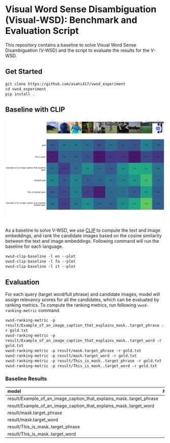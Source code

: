 # Visual Word Sense Disambiguation (Visual-WSD): Benchmark and Evaluation Script
This repository contains a baseline to solve Visual Word Sense Disambiguation (V-WSD) and the script to evaluate the results for the V-WSD.

## Get Started
```shell
git clone https://github.com/asahi417/vwsd_experiment
cd vwsd_experiment
pip install .
```

## Baseline with CLIP


<p align="center">
  <img src="result/visualization/en/similarity.0.png" width="700">
</p>

As a baseline to solve V-WSD, we use [CLIP](https://arxiv.org/abs/2103.00020) to compute the text and image embeddings, 
and rank the candidate images based on the cosine similarity between the text and image embeddings.
Following command will run the baseline for each language. 
```shell
vwsd-clip-baseline -l en --plot
vwsd-clip-baseline -l fa --plot
vwsd-clip-baseline -l it --plot
```

## Evaluation
For each query (target word/full phrase) and candidate images, model will assign relevancy scores for all the candidates, which can be evaluated by ranking metrics.
To compute the ranking metrics, run following `vwsd-ranking-metric` command.

```shell
vwsd-ranking-metric -p result/Example_of_an_image_caption_that_explains_mask..target_phrase -r gold.txt
vwsd-ranking-metric -p result/Example_of_an_image_caption_that_explains_mask..target_word -r gold.txt
vwsd-ranking-metric -p result/mask.target_phrase -r gold.txt
vwsd-ranking-metric -p result/mask.target_word -r gold.txt
vwsd-ranking-metric -p result/This_is_mask..target_phrase -r gold.txt
vwsd-ranking-metric -p result/This_is_mask..target_word -r gold.txt
```

### Baseline Results

| model                                                                |   hit_rate@1/en |   map@5/en |   mrr@5/en |   ndcg@5/en |   map@10/en |   mrr@10/en |   ndcg@10/en |   hit_rate@1/fa |   map@5/fa |   mrr@5/fa |   ndcg@5/fa |   map@10/fa |   mrr@10/fa |   ndcg@10/fa |   hit_rate@1/it |   map@5/it |   mrr@5/it |   ndcg@5/it |   map@10/it |   mrr@10/it |   ndcg@10/it |   hit_rate@1/avg |   map@5/avg |   mrr@5/avg |   ndcg@5/avg |   map@10/avg |   mrr@10/avg |   ndcg@10/avg |
|:---------------------------------------------------------------------|----------------:|-----------:|-----------:|------------:|------------:|------------:|-------------:|----------------:|-----------:|-----------:|------------:|------------:|------------:|-------------:|----------------:|-----------:|-----------:|------------:|------------:|------------:|-------------:|-----------------:|------------:|------------:|-------------:|-------------:|-------------:|--------------:|
| result/Example_of_an_image_caption_that_explains_mask..target_phrase |         50.324  |    65.2592 |    65.2592 |     71.162  |     66.8163 |     66.8163 |      74.8529 |            18.5 |    34.2583 |    34.2583 |     41.9426 |     38.905  |     38.905  |      53.1431 |         19.0164 |    32.0492 |    32.0492 |     38.2175 |     37.596  |     37.596  |      51.9219 |          29.2801 |     43.8556 |     43.8556 |      50.4407 |      47.7724 |      47.7724 |       59.9726 |
| result/Example_of_an_image_caption_that_explains_mask..target_word   |         29.1577 |    44.964  |    44.964  |     52.1259 |     48.3614 |     48.3614 |      60.4849 |            16.5 |    31.4083 |    31.4083 |     38.9235 |     36.3502 |     36.3502 |      51.0824 |         13.4426 |    23.6448 |    23.6448 |     28.9363 |     30.5109 |     30.5109 |      46.1987 |          19.7001 |     33.339  |     33.339  |      39.9953 |      38.4075 |      38.4075 |       52.5887 |
| result/mask.target_phrase                                            |         60.4752 |    72.8582 |    72.8582 |     77.7656 |     73.8763 |     73.8763 |      80.2202 |            28.5 |    43.1917 |    43.1917 |     50.5394 |     46.6974 |     46.6974 |      59.1721 |         22.623  |    38.4809 |    38.4809 |     45.7448 |     42.6063 |     42.6063 |      55.9699 |          37.1994 |     51.5102 |     51.5102 |      58.0166 |      54.3933 |      54.3933 |       65.1207 |
| result/mask.target_word                                              |         35.4212 |    51.8862 |    51.8862 |     58.8232 |     54.4272 |     54.4272 |      65.2186 |            20.5 |    34.5833 |    34.5833 |     42.1285 |     38.9635 |     38.9635 |      53.0641 |         11.4754 |    22.541  |    22.541  |     28.1829 |     29.2006 |     29.2006 |      45.1744 |          22.4655 |     36.3369 |     36.3369 |      43.0449 |      40.8638 |      40.8638 |       54.4857 |
| result/This_is_mask..target_phrase                                   |         61.3391 |    73.7221 |    73.7221 |     78.6229 |     74.6562 |     74.6562 |      80.8288 |            23   |    39.675  |    39.675  |     47.8827 |     43.1677 |     43.1677 |      56.5028 |         23.6066 |    40.694  |    40.694  |     48.1727 |     44.585  |     44.585  |      57.6038 |          35.9819 |     51.3637 |     51.3637 |      58.2261 |      54.1363 |      54.1363 |       64.9784 |
| result/This_is_mask..target_word                                     |         34.3413 |    50.7883 |    50.7883 |     57.969  |     53.4535 |     53.4535 |      64.4897 |            19.5 |    33.7167 |    33.7167 |     41.0074 |     38.375  |     38.375  |      52.592  |         15.082  |    28.5137 |    28.5137 |     34.4631 |     34.7077 |     34.7077 |      49.6778 |          22.9744 |     37.6729 |     37.6729 |      44.4798 |      42.1787 |      42.1787 |       55.5865 |
